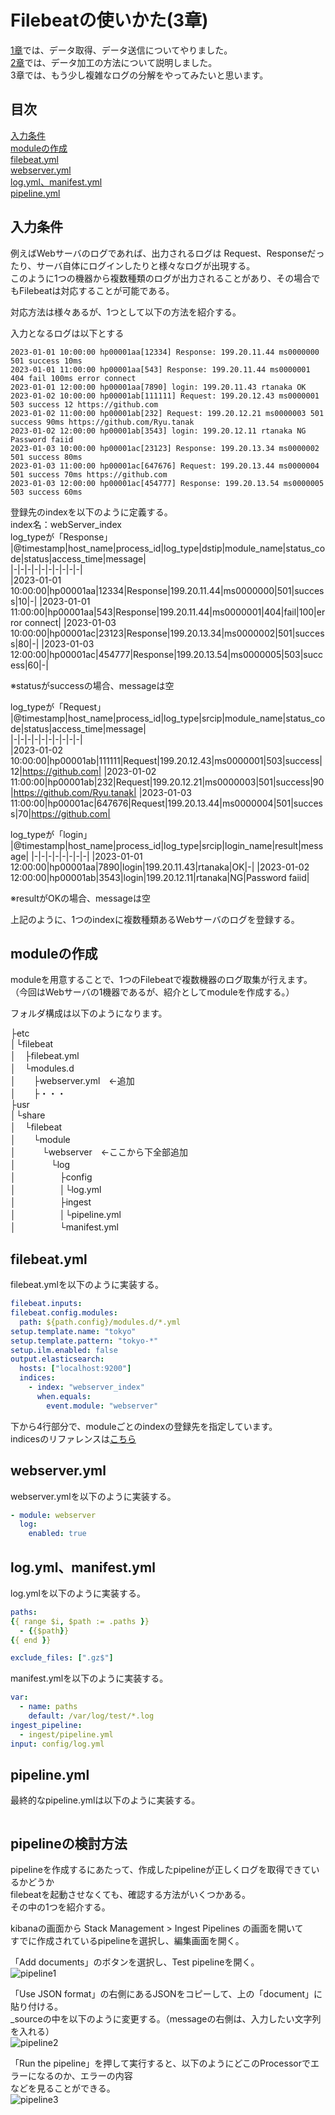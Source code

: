 # Filebeatの使いかた(3章)  

[1章](https://github.com/RyuTanak/How-To-Filebeat-1)では、データ取得、データ送信についてやりました。  
[2章](https://github.com/RyuTanak/How-To-Filebeat-2)では、データ加工の方法について説明しました。  
3章では、もう少し複雑なログの分解をやってみたいと思います。  

## 目次  
[入力条件](#content1)  
[moduleの作成](#content2)  
[filebeat.yml](#content3)  
[webserver.yml](#content4)  
[log.yml、manifest.yml](#content5)  
[pipeline.yml](#content6)  

<h2 id="content1">入力条件</h2>  

例えばWebサーバのログであれば、出力されるログは
Request、Responseだったり、サーバ自体にログインしたりと様々なログが出現する。  
このように1つの機器から複数種類のログが出力されることがあり、その場合でもFilebeatは対応することが可能である。  

対応方法は様々あるが、1つとして以下の方法を紹介する。  

入力となるログは以下とする
```  
2023-01-01 10:00:00 hp00001aa[12334] Response: 199.20.11.44 ms0000000 501 success 10ms  
2023-01-01 11:00:00 hp00001aa[543] Response: 199.20.11.44 ms0000001 404 fail 100ms error connect  
2023-01-01 12:00:00 hp00001aa[7890] login: 199.20.11.43 rtanaka OK
2023-01-02 10:00:00 hp00001ab[111111] Request: 199.20.12.43 ms0000001 503 success 12 https://github.com
2023-01-02 11:00:00 hp00001ab[232] Request: 199.20.12.21 ms0000003 501 success 90ms https://github.com/Ryu.tanak
2023-01-02 12:00:00 hp00001ab[3543] login: 199.20.12.11 rtanaka NG Password faiid
2023-01-03 10:00:00 hp00001ac[23123] Response: 199.20.13.34 ms0000002 501 success 80ms
2023-01-03 11:00:00 hp00001ac[647676] Request: 199.20.13.44 ms0000004 501 success 70ms https://github.com
2023-01-03 12:00:00 hp00001ac[454777] Response: 199.20.13.54 ms0000005 503 success 60ms  
```

登録先のindexを以下のように定義する。  
index名：webServer_index  
log_typeが「Response」  
|@timestamp|host_name|process_id|log_type|dstip|module_name|status_code|status|access_time|message|  
|-|-|-|-|-|-|-|-|-|-|  
|2023-01-01 10:00:00|hp00001aa|12334|Response|199.20.11.44|ms0000000|501|success|10|-|
|2023-01-01 11:00:00|hp00001aa|543|Response|199.20.11.44|ms0000001|404|fail|100|error connect|
|2023-01-03 10:00:00|hp00001ac|23123|Response|199.20.13.34|ms0000002|501|success|80|-|
|2023-01-03 12:00:00|hp00001ac|454777|Response|199.20.13.54|ms0000005|503|success|60|-|  

※statusがsuccessの場合、messageは空  

log_typeが「Request」  
|@timestamp|host_name|process_id|log_type|srcip|module_name|status_code|status|access_time|message|  
|-|-|-|-|-|-|-|-|-|-|  
|2023-01-02 10:00:00|hp00001ab|111111|Request|199.20.12.43|ms0000001|503|success|12|https://github.com|
|2023-01-02 11:00:00|hp00001ab|232|Request|199.20.12.21|ms0000003|501|success|90|https://github.com/Ryu.tanak|
|2023-01-03 11:00:00|hp00001ac|647676|Request|199.20.13.44|ms0000004|501|success|70|https://github.com|

log_typeが「login」 
|@timestamp|host_name|process_id|log_type|srcip|login_name|result|message|
|-|-|-|-|-|-|-|-|
|2023-01-01 12:00:00|hp00001aa|7890|login|199.20.11.43|rtanaka|OK|-|
|2023-01-02 12:00:00|hp00001ab|3543|login|199.20.12.11|rtanaka|NG|Password faiid|

※resultがOKの場合、messageは空  

上記のように、1つのindexに複数種類あるWebサーバのログを登録する。  

<h2 id="content2">moduleの作成</h2>  

moduleを用意することで、1つのFilebeatで複数機器のログ取集が行えます。  
（今回はWebサーバの1機器であるが、紹介としてmoduleを作成する。）  

フォルダ構成は以下のようになります。  

├etc  
│└filebeat  
│　├filebeat.yml  
│　└modules.d  
│　　├webserver.yml　←追加  
│　　├・・・  
├usr  
│└share  
│　└filebeat  
│　　└module  
│　　　└webserver　←ここから下全部追加  
│　　　　└log  
│　　　　　├config  
│　　　　　│└log.yml  
│　　　　　├ingest  
│　　　　　│└pipeline.yml  
│　　　　　└manifest.yml  

<h2 id="content3">filebeat.yml</h2>  

filebeat.ymlを以下のように実装する。  

```yaml
filebeat.inputs:
filebeat.config.modules:
  path: ${path.config}/modules.d/*.yml
setup.template.name: "tokyo"
setup.template.pattern: "tokyo-*"
setup.ilm.enabled: false
output.elasticsearch:
  hosts: ["localhost:9200"]
  indices:
    - index: "webserver_index"
      when.equals:
        event.module: "webserver"
```

下から4行部分で、moduleごとのindexの登録先を指定しています。  
indicesのリファレンスは[こちら](https://www.elastic.co/guide/en/beats/filebeat/current/elasticsearch-output.html#indices-option-es)  

<h2 id="content4">webserver.yml</h2>  

webserver.ymlを以下のように実装する。  
```yaml
- module: webserver
  log:
    enabled: true
```

<h2 id="content5">log.yml、manifest.yml</h2>  

log.ymlを以下のように実装する。  
```yaml
paths:
{{ range $i, $path := .paths }}
  - {{$path}}
{{ end }}

exclude_files: [".gz$"]
```

manifest.ymlを以下のように実装する。
```yaml
var:
  - name: paths
    default: /var/log/test/*.log
ingest_pipeline:
  - ingest/pipeline.yml
input: config/log.yml
```

<h2 id="content6">pipeline.yml</h2>  

最終的なpipeline.ymlは以下のように実装する。
```yaml
```

<h2 id="content6">pipelineの検討方法</h2>  

pipelineを作成するにあたって、作成したpipelineが正しくログを取得できているかどうか  
filebeatを起動させなくても、確認する方法がいくつかある。  
その中の1つを紹介する。  

kibanaの画面から Stack Management > Ingest Pipelines の画面を開いて  
すでに作成されているpipelineを選択し、編集画面を開く。  

「Add documents」のボタンを選択し、Test pipelineを開く。  
![pipeline1](./image/pipeline1.png)  

「Use JSON format」の右側にあるJSONをコピーして、上の「document」に貼り付ける。  
_sourceの中を以下のように変更する。（messageの右側は、入力したい文字列を入れる）  
![pipeline2](./image/pipeline2.png)  

「Run the pipeline」を押して実行すると、以下のようにどこのProcessorでエラーになるのか、エラーの内容  
などを見ることができる。  
![pipeline3](./image/pipeline3.png)  


